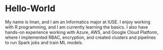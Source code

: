 # Hello-World
My name is Iman, and I am an Informatics major at IUSE. I enjoy working with R programming, and I am currently learning the basics.
I also have hands-on experience working with Azure, AWS, and Google Cloud Platform, where I implemented RBAC, encryption, and created clusters and pipelines to run Spark jobs and train ML models.
